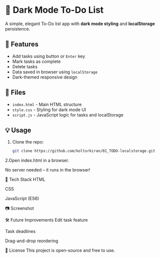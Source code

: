 # 📝 Dark Mode To-Do List

A simple, elegant To-Do list app with **dark mode styling** and **localStorage** persistence.

## 🌟 Features

- Add tasks using button or `Enter` key
- Mark tasks as complete
- Delete tasks
- Data saved in browser using `localStorage`
- Dark-themed responsive design

## 📁 Files

- `index.html` - Main HTML structure
- `style.css` - Styling for dark mode UI
- `script.js` - JavaScript logic for tasks and localStorage

## 💡 Usage

1. Clone the repo:
   ```bash
   git clone https://github.com/kolturkiran/01_TODO-localstorage.git

2.Open index.html in a browser.

No server needed – it runs in the browser!

🔧 Tech Stack
HTML

CSS

JavaScript (ES6)

📷 Screenshot

🛠️ Future Improvements
Edit task feature

Task deadlines

Drag-and-drop reordering

📄 License
This project is open-source and free to use.
